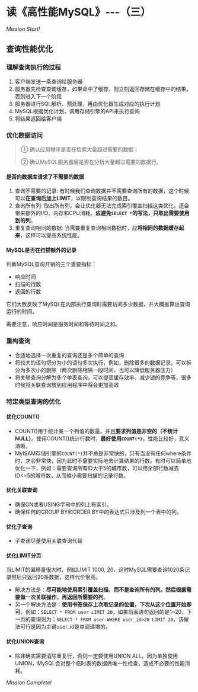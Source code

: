 # 读《高性能MySQL》---（三）

<!-- more -->

*Mission Start!*

## 查询性能优化

### 理解查询执行的过程

1. 客户端发送一条查询给服务器
2. 服务器先检查查询缓存，如果命中了缓存，则立刻返回存储在缓存中的结果。否则进入下一个阶段
3. 服务器进行SQL解析、预处理，再由优化器生成对应的执行计划
4. MySQL根据优化计划，调用存储引擎的API来执行查询
5. 将结果返回给客户端

### 优化数据访问

> ① 确认应用程序是否在检索大量超过需要的数据；
> 
> ② 确认MySQL服务器层是否在分析大量超过需要的数据行。                                                                       
                                                                       
#### 是否向数据库请求了不需要的数据

1. 查询不需要的记录: 有时候我们查询数据并不需要查询所有的数据，这个时候可以**在查询后加上LIMIT**，以限制查询结果的数目。    
2. 查询所有列: 取出所有列，会让优化器无法完成索引覆盖扫描这类优化，还会带来额外的I/O、内存和CPU消耗。**应避免```SELECT *```的写法，只取出需要使用到的列**。    
3. 重复查询相同的数据: 当需要重复查询相同数据时，应**将相同的数据缓存起来**，这样可以提高系统性能。   

#### MySQL是否在扫描额外的记录

判断MySQL查询开销的三个重要指标：

* 响应时间
* 扫描的行数
* 返回的行数

它们大致反映了MySQL在内部执行查询时需要访问多少数据，并大概推算出查询运行的时间。    

需要注意，响应时间是服务时间和等待时间之和。

### 重构查询

* 合适地选择一次重复的查询还是多个简单的查询
* 将较大的语句切分为小的语句多次执行，例如，删除很多的数据记录，可以拆分为多次小的删除（两次删除相隔一段时间，也可以降低服务器压力）
* 将关联查询分解为多个单表查询。可以提高缓存效率、减少锁的竞争等，很多时候将关联查询放到应用程序中将会更加高效

### 特定类型查询的优化

#### 优化COUNT()

* COUNT()用于统计某一个列值的数量。并且**要求列值是非空的（不统计NULL）**。使用COUNT()统计行数时，**最好使用```COUNT(*)```**，性能比较好，意义清晰。
* MyISAM存储引擎的```COUNT(*)```并不总是非常快的，只有当没有任何where条件时，才会非常快，因为此时不需要实际地去计算结果的行数。有时可以简单地优化一下，例如：需要查询所有ID大于5的城市数，可以用全部行数减去ID<=5的城市数，从而缩小需要扫描的记录行数。

#### 优化关联查询

* 确保ON或者USING字句中的列上有索引。
* 确保任何的GROUP BY和ORDER BY中的表达式只涉及到一个表中的列。

#### 优化子查询

* 子查询尽量使用关联查询代替

#### 优化LIMIT分页

当LIMIT的偏移量很大时，例如LIMIT 1000, 20，这时MySQL需要查询1020条记录然后只返回20条数据，这样代价很高。

* 解决方法是：**尽可能地使用索引覆盖扫描，而不是查询所有的列。然后根据需要做一次关联操作，再返回所需要的列**。
* 另一个解决方法是：**使用书签保存上次取记录的位置，下次从这个位置开始即可**，例如：```SELECT * FROM user LIMIT 20```，如果前面语句返回的是1~20，下一页的查询则为：```SELECT * FROM user WHERE user_id>20 LIMIT 20```，该做法可行是因为主键user_id是单调递增的。


#### 优化UNION查询

* 除非确实需要消除重复行，否则一定要使用UNION ALL。因为单独使用UNION，MySQL会对整个临时表的数据做唯一性检查，造成不必要的性能消耗。

*Mission Complete!*